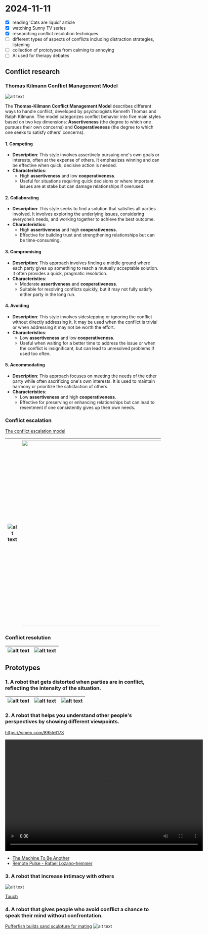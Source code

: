 # 2024-11-11

- [x] reading 'Cats are liquid' article
- [x] watching Sunny TV series
- [x] researching conflict resolution techniques
- [ ] different types of aspects of conflicts including distraction strategies, listening
- [ ] collection of prototypes from calming to annoying
- [ ] AI used for therapy debates

## Conflict research

### **Thomas Kilmann Conflict Management Model**

![alt text](./images/image-3.png)

The **Thomas-Kilmann Conflict Management Model** describes different ways to handle conflict, developed by psychologists Kenneth Thomas and Ralph Kilmann. The model categorizes conflict behavior into five main styles based on two key dimensions: **Assertiveness** (the degree to which one pursues their own concerns) and **Cooperativeness** (the degree to which one seeks to satisfy others' concerns).

#### 1. **Competing**

- **Description**: This style involves assertively pursuing one's own goals or interests, often at the expense of others. It emphasizes winning and can be effective when quick, decisive action is needed.
- **Characteristics**:
  - High **assertiveness** and low **cooperativeness**.
  - Useful for situations requiring quick decisions or where important issues are at stake but can damage relationships if overused.

#### 2. **Collaborating**

- **Description**: This style seeks to find a solution that satisfies all parties involved. It involves exploring the underlying issues, considering everyone’s needs, and working together to achieve the best outcome.
- **Characteristics**:
  - High **assertiveness** and high **cooperativeness**.
  - Effective for building trust and strengthening relationships but can be time-consuming.

#### 3. **Compromising**

- **Description**: This approach involves finding a middle ground where each party gives up something to reach a mutually acceptable solution. It often provides a quick, pragmatic resolution.
- **Characteristics**:
  - Moderate **assertiveness** and **cooperativeness**.
  - Suitable for resolving conflicts quickly, but it may not fully satisfy either party in the long run.

#### 4. **Avoiding**

- **Description**: This style involves sidestepping or ignoring the conflict without directly addressing it. It may be used when the conflict is trivial or when addressing it may not be worth the effort.
- **Characteristics**:
  - Low **assertiveness** and low **cooperativeness**.
  - Useful when waiting for a better time to address the issue or when the conflict is insignificant, but can lead to unresolved problems if used too often.

#### 5. **Accommodating**

- **Description**: This approach focuses on meeting the needs of the other party while often sacrificing one's own interests. It is used to maintain harmony or prioritize the satisfaction of others.
- **Characteristics**:
  - Low **assertiveness** and high **cooperativeness**.
  - Effective for preserving or enhancing relationships but can lead to resentment if one consistently gives up their own needs.

### Conflict escalation

[The conflict escalation model](https://www.goodconsciouslife.com/conflict-escalation-model)

| ![alt text](./images/image-5.png) | <img src="./images/image-9.png" width="600"> |
| --------------------------------- | -------------------------------------------- |

### Conflict resolution

| ![alt text](./images/image-6.png) | ![alt text](./images/image-4.png) |
| :-------------------------------: | :-------------------------------: |

## Prototypes

### 1. A robot that gets distorted when parties are in conflict, reflecting the intensity of the situation.

| ![alt text](./images/image.png) | ![alt text](./images/image-1.png) | ![alt text](./images/image-2.png) |
| ------------------------------- | --------------------------------- | --------------------------------- |

### 2. A robot that helps you understand other people's perspectives by showing different viewpoints.

https://vimeo.com/89556173

<video width="640" height="360" controls>
  <source src="https://vimeo.com/89556173" type="video/mp4">
  Your browser does not support the video tag.
</video>

- [The Machine To Be Another](https://miro.com/app/board/uXjVLQwwNbQ=/?moveToWidget=3458764606171108884&cot=14)
- [Remote Pulse - Rafael Lozano-hemmer](https://www.lozano-hemmer.com/remote_pulse.php)

### 3. A robot that increase intimacy with others

![alt text](./images/image-7.png)

[Touch](https://www.studioroosegaarde.net/project/touch)

### 4. A robot that gives people who avoid conflict a chance to speak their mind without confrontation.

[Pufferfish builds sand sculpture for mating](https://sputnik.kr/news/view/7226)
![alt text](./images/image-8.png)
